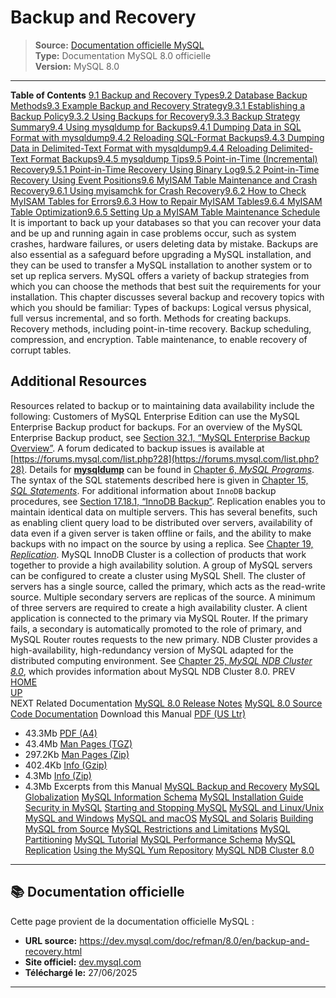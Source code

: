 # Backup and Recovery

> **Source:** [Documentation officielle MySQL](https://dev.mysql.com/doc/refman/8.0/en/backup-and-recovery.html)  
> **Type:** Documentation MySQL 8.0 officielle  
> **Version:** MySQL 8.0

---

**Table of Contents**
[9.1 Backup and Recovery Types](backup-types.html)[9.2 Database Backup Methods](backup-methods.html)[9.3 Example Backup and Recovery Strategy](backup-strategy-example.html)[9.3.1 Establishing a Backup Policy](backup-policy.html)[9.3.2 Using Backups for Recovery](recovery-from-backups.html)[9.3.3 Backup Strategy Summary](backup-strategy-summary.html)[9.4 Using mysqldump for Backups](using-mysqldump.html)[9.4.1 Dumping Data in SQL Format with mysqldump](mysqldump-sql-format.html)[9.4.2 Reloading SQL-Format Backups](reloading-sql-format-dumps.html)[9.4.3 Dumping Data in Delimited-Text Format with mysqldump](mysqldump-delimited-text.html)[9.4.4 Reloading Delimited-Text Format Backups](reloading-delimited-text-dumps.html)[9.4.5 mysqldump Tips](mysqldump-tips.html)[9.5 Point-in-Time (Incremental) Recovery](point-in-time-recovery.html)[9.5.1 Point-in-Time Recovery Using Binary Log](point-in-time-recovery-binlog.html)[9.5.2 Point-in-Time Recovery Using Event Positions](point-in-time-recovery-positions.html)[9.6 MyISAM Table Maintenance and Crash Recovery](myisam-table-maintenance.html)[9.6.1 Using myisamchk for Crash Recovery](myisam-crash-recovery.html)[9.6.2 How to Check MyISAM Tables for Errors](myisam-check.html)[9.6.3 How to Repair MyISAM Tables](myisam-repair.html)[9.6.4 MyISAM Table Optimization](myisam-optimization.html)[9.6.5 Setting Up a MyISAM Table Maintenance Schedule](myisam-maintenance-schedule.html)
It is important to back up your databases so that you can recover
your data and be up and running again in case problems occur, such
as system crashes, hardware failures, or users deleting data by
mistake. Backups are also essential as a safeguard before upgrading
a MySQL installation, and they can be used to transfer a MySQL
installation to another system or to set up replica servers.
MySQL offers a variety of backup strategies from which you can
choose the methods that best suit the requirements for your
installation. This chapter discusses several backup and recovery
topics with which you should be familiar:
Types of backups: Logical versus physical, full versus
incremental, and so forth.
Methods for creating backups.
Recovery methods, including point-in-time recovery.
Backup scheduling, compression, and encryption.
Table maintenance, to enable recovery of corrupt tables.
## Additional Resources
Resources related to backup or to maintaining data availability
include the following:
Customers of MySQL Enterprise Edition can use the MySQL Enterprise Backup product for backups. For an
overview of the MySQL Enterprise Backup product, see
[Section 32.1, “MySQL Enterprise Backup Overview”](mysql-enterprise-backup.html).
A forum dedicated to backup issues is available at
[https://forums.mysql.com/list.php?28](https://forums.mysql.com/list.php?28).
Details for [**mysqldump**](mysqldump.html) can be found in
[Chapter 6, *MySQL Programs*](programs.html).
The syntax of the SQL statements described here is given in
[Chapter 15, *SQL Statements*](sql-statements.html).
For additional information about `InnoDB`
backup procedures, see [Section 17.18.1, “InnoDB Backup”](innodb-backup.html).
Replication enables you to maintain identical data on multiple
servers. This has several benefits, such as enabling client
query load to be distributed over servers, availability of data
even if a given server is taken offline or fails, and the
ability to make backups with no impact on the source by using a
replica. See [Chapter 19, *Replication*](replication.html).
MySQL InnoDB Cluster is a collection of products that work
together to provide a high availability solution. A group of
MySQL servers can be configured to create a cluster using
MySQL Shell. The cluster of servers has a single source, called
the primary, which acts as the read-write source. Multiple
secondary servers are replicas of the source. A minimum of three
servers are required to create a high availability cluster. A
client application is connected to the primary via MySQL Router. If
the primary fails, a secondary is automatically promoted to the
role of primary, and MySQL Router routes requests to the new
primary.
NDB Cluster provides a high-availability, high-redundancy
version of MySQL adapted for the distributed computing
environment. See [Chapter 25, *MySQL NDB Cluster 8.0*](mysql-cluster.html), which provides
information about MySQL NDB Cluster 8.0.
PREV  
[ HOME](index.html)  
[ UP](index.html)  
NEXT 
Related Documentation
[MySQL 8.0 Release Notes](/doc/relnotes/mysql/8.0/en/)
[MySQL 8.0 Source Code Documentation](/doc/dev/mysql-server/latest/)
Download
this Manual
[PDF (US Ltr)](https://downloads.mysql.com/docs/refman-8.0-en.pdf)
- 43.3Mb
[PDF (A4)](https://downloads.mysql.com/docs/refman-8.0-en.a4.pdf)
- 43.4Mb
[Man Pages (TGZ)](https://downloads.mysql.com/docs/refman-8.0-en.man-gpl.tar.gz)
- 297.2Kb
[Man Pages (Zip)](https://downloads.mysql.com/docs/refman-8.0-en.man-gpl.zip)
- 402.4Kb
[Info (Gzip)](https://downloads.mysql.com/docs/mysql-8.0.info.gz)
- 4.3Mb
[Info (Zip)](https://downloads.mysql.com/docs/mysql-8.0.info.zip)
- 4.3Mb
Excerpts from this Manual
[MySQL Backup and Recovery](/doc/mysql-backup-excerpt/8.0/en/)
[MySQL Globalization](/doc/mysql-g11n-excerpt/8.0/en/)
[MySQL Information Schema](/doc/mysql-infoschema-excerpt/8.0/en/)
[MySQL Installation Guide](/doc/mysql-installation-excerpt/8.0/en/)
[Security in MySQL](/doc/mysql-security-excerpt/8.0/en/)
[Starting and Stopping MySQL](/doc/mysql-startstop-excerpt/8.0/en/)
[MySQL and Linux/Unix](/doc/mysql-linuxunix-excerpt/8.0/en/)
[MySQL and Windows](/doc/mysql-windows-excerpt/8.0/en/)
[MySQL and macOS](/doc/mysql-macos-excerpt/8.0/en/)
[MySQL and Solaris](/doc/mysql-solaris-excerpt/8.0/en/)
[Building MySQL from Source](/doc/mysql-sourcebuild-excerpt/8.0/en/)
[MySQL Restrictions and Limitations](/doc/mysql-reslimits-excerpt/8.0/en/)
[MySQL Partitioning](/doc/mysql-partitioning-excerpt/8.0/en/)
[MySQL Tutorial](/doc/mysql-tutorial-excerpt/8.0/en/)
[MySQL Performance Schema](/doc/mysql-perfschema-excerpt/8.0/en/)
[MySQL Replication](/doc/mysql-replication-excerpt/8.0/en/)
[Using the MySQL Yum Repository](/doc/mysql-repo-excerpt/8.0/en/)
[MySQL NDB Cluster 8.0](/doc/mysql-cluster-excerpt/8.0/en/)

---

## 📚 Documentation officielle

Cette page provient de la documentation officielle MySQL :
- **URL source:** https://dev.mysql.com/doc/refman/8.0/en/backup-and-recovery.html
- **Site officiel:** [dev.mysql.com](https://dev.mysql.com/doc/)
- **Téléchargé le:** 27/06/2025

---
